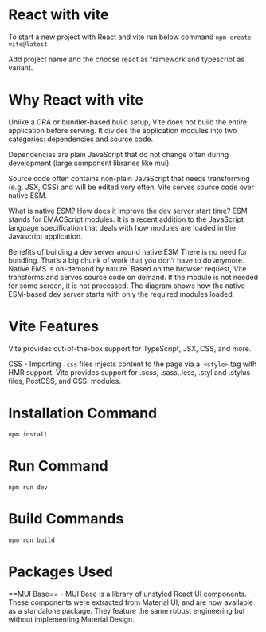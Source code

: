 # React with vite

To start a new project with React and vite run below command
``` npm create vite@latest ```

Add project name and the choose react as framework and typescript as variant.

# Why React with vite
Unlike a CRA or bundler-based build setup, Vite does not build the entire application before serving. It divides the application modules into two categories: dependencies and source code.

Dependencies are plain JavaScript that do not change often during development (large component libraries like mui).

Source code often contains non-plain JavaScript that needs transforming (e.g. JSX, CSS) and will be edited very often.
Vite serves source code over native ESM.

What is native ESM? How does it improve the dev server start time?
ESM stands for EMACScript modules. It is a recent addition to the JavaScript language specification that deals with how modules are loaded in the Javascript application.


Benefits of building a dev server around native ESM
There is no need for bundling. That’s a big chunk of work that you don’t have to do anymore.
Native EMS is on-demand by nature. Based on the browser request, Vite transforms and serves source code on demand. If the module is not needed for some screen, it is not processed. The diagram shows how the native ESM-based dev server starts with only the required modules loaded.

# Vite Features
Vite provides out-of-the-box support for TypeScript, JSX, CSS, and more.

CSS - Importing `.css` files injects content to the page via a` <style>` tag with HMR support. 
Vite provides support for .scss, .sass,.less, .styl and .stylus files, PostCSS, and CSS.  modules.



# Installation Command 

``` npm install ```

# Run Command

``` npm run dev ```

# Build Commands 

``` npm run build ```

# Packages Used

==MUI Base== - MUI Base is a library of unstyled React UI components. These components were extracted from Material UI, and are now available as a standalone package. They feature the same robust engineering but without implementing Material Design.

